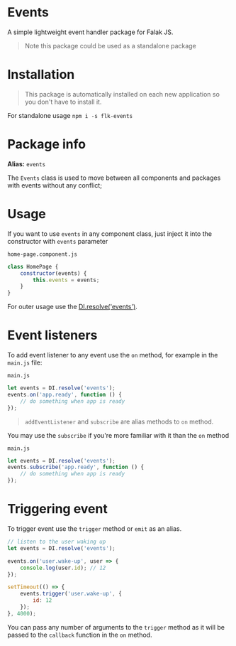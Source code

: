# Events

A simple lightweight event handler package for Falak JS.


> Note this package could be used as a standalone package

# Installation

> This package is automatically installed on each new application so you don't have to install it.

For standalone usage
`npm i -s flk-events`

# Package info

**Alias:** `events`

The `Events` class is used to move between all components and packages with events without any conflict;


# Usage

If you want to use `events` in any component class, just inject it into the constructor with `events` parameter

`home-page.component.js`

```js
class HomePage {
    constructor(events) {
        this.events = events;
    }
}
```

For outer usage use the [DI.resolve('events')](https://github.com/falakjs/Falak/wiki/Dependency-Injection#resolving-class).

# Event listeners
To add event listener to any event use the `on` method, for example in the `main.js` file:

`main.js`
```js
let events = DI.resolve('events');
events.on('app.ready', function () {
    // do something when app is ready
});
```

> `addEventListener` and `subscribe` are alias methods to `on` method.

You may use the `subscribe` if you're more familiar with it than the `on` method

`main.js`
```js
let events = DI.resolve('events');
events.subscribe('app.ready', function () {
    // do something when app is ready
});
```

# Triggering event
To trigger event use the `trigger` method or `emit` as an alias.

```js
// listen to the user waking up
let events = DI.resolve('events');

events.on('user.wake-up', user => {
    console.log(user.id); // 12
});

setTimeout(() => {
    events.trigger('user.wake-up', {
        id: 12
    });
}, 4000);
```

You can pass any number of arguments to the `trigger` method as it will be passed to the `callback` function in the `on` method.
